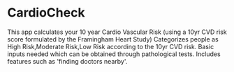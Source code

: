 # CardioCheck
This app calculates your 10 year Cardio Vascular Risk  (using a 10yr CVD risk score formulated by the Framingham Heart Study)
  Categorizes people as High Risk,Moderate Risk,Low Risk according to the 10yr CVD risk.
  Basic inputs needed which can be obtained through pathological tests.
  Includes features such as 'finding doctors nearby'.
